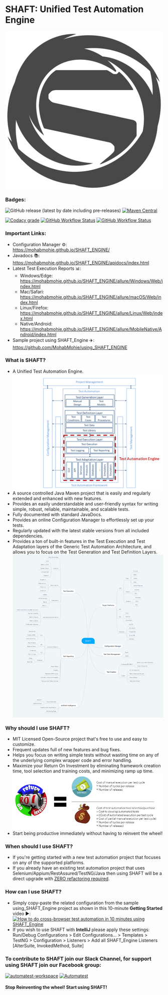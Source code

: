 # SHAFT: Unified Test Automation Engine
<img src="src/main/resources/images/shaft.png" alt="SHAFT_ENGINE" style="display:block; margin-left:auto; margin-right:auto;"/>

### Badges:<!-- Badges provided by https://shields.io/ -->
![GitHub release (latest by date including pre-releases)](https://img.shields.io/github/v/release/MohabMohie/shaft_engine?include_prereleases&label=Latest%20Release&style=for-the-badge)
  [![Maven Central](https://img.shields.io/maven-central/v/io.github.mohabmohie/SHAFT_ENGINE?style=for-the-badge)](https://search.maven.org/search?q=g:%22io.github.mohabmohie%22%20AND%20a:%22SHAFT_ENGINE%22)

[![Codacy grade](https://img.shields.io/codacy/grade/3579cfd02a2c4f67bd1dce5dad0b1562?style=for-the-badge)](https://www.codacy.com/manual/mohab.mohieeldeen/SHAFT_ENGINE?utm_source=github.com&amp;utm_medium=referral&amp;utm_content=MohabMohie/SHAFT_ENGINE&amp;utm_campaign=Badge_Grade)
 [![GitHub Workflow Status](https://img.shields.io/github/workflow/status/MohabMohie/SHAFT_Engine/CodeQL?label=CodeQL&style=for-the-badge)](https://github.com/MohabMohie/SHAFT_ENGINE/actions?query=workflow%3ACodeQL)
 [![GitHub Workflow Status](https://img.shields.io/github/workflow/status/MohabMohie/SHAFT_Engine/Ubuntu%20-%20Test?label=Ubuntu%20-%20Test&style=for-the-badge)](https://github.com/MohabMohie/SHAFT_ENGINE/actions?query=workflow%3A%22Ubuntu+-+Test%22)

### Important Links:
- Configuration Manager ⚙️: https://mohabmohie.github.io/SHAFT_ENGINE/
- Javadocs 📚: https://mohabmohie.github.io/SHAFT_ENGINE/apidocs/index.html
- Latest Test Execution Reports 📊:
  - Windows/Edge: https://mohabmohie.github.io/SHAFT_ENGINE/allure/Windows/Web/index.html
  - Mac/Safari: https://mohabmohie.github.io/SHAFT_ENGINE/allure/macOS/Web/index.html
  - Linux/Firefox: https://mohabmohie.github.io/SHAFT_ENGINE/allure/Linux/Web/index.html
  - Native/Android: https://mohabmohie.github.io/SHAFT_ENGINE/allure/MobileNative/Android/index.html
- Sample project using SHAFT_Engine ✈️: https://github.com/MohabMohie/using_SHAFT_ENGINE

### What is SHAFT?
- A Unified Test Automation Engine.<br/><img src="src/main/resources/images/engine.png" alt="Generic Test Automation Architecture" style="display:block; margin-left:auto; margin-right:auto;"/>
- A source controlled Java Maven project that is easily and regularly extended and enhanced with new features.
- Provides an easily understandable and user-friendly syntax for writing simple, robust, reliable, maintainable, and scalable tests.
- Fully documented with standard JavaDocs.
- Provides an online Configuration Manager to effortlessly set up your tests.
- Regularly updated with the latest stable versions from all included dependencies.
- Provides a ton of built-in features in the Test Execution and Test Adaptation layers of the Generic Test Automation Architecture, and allows you to focus on the Test Generation and Test Definition Layers.<br/><img src="src/main/resources/images/mindmap.png" alt="SHAFT_ENGINE MindMap" style="display:block; margin-left:auto; margin-right:auto;"/>

### Why should I use SHAFT?
- MIT Licensed Open-Source project that's free to use and easy to customize.
- Frequent updates full of new features and bug fixes.
- Helps you focus on writing simple tests without wasting time on any of the underlying complex wrapper code and error handling.
- Maximize your Return On Investment by eliminating framework creation time, tool selection and training costs, and minimizing ramp up time.<br/><img src="src/main/resources/images/roi.png" alt="Return On Investment Analysis" style="display:block; margin-left:auto; margin-right:auto;"/>
- Start being productive immediately without having to reinvent the wheel!

### When should I use SHAFT?
- If you're getting started with a new test automation project that focuses on any of the supported platforms.
- If you already have an existing test automation project that uses Selenium/Appium/RestAssured/TestNG/Java then using SHAFT will be a direct upgrade with <u>ZERO refactoring required</u>.

### How can I use SHAFT?
- Simply copy-paste the related configuration from the sample using_SHAFT_Engine project as shown in this 10-minute <b>Getting Started</b> video ▶️:<br/>[![How to do cross-browser test automation in 10 minutes using SHAFT_Engine](https://img.youtube.com/vi/3TYGteD843M/0.jpg)](https://www.youtube.com/watch?v=3TYGteD843M)
- If you wish to use SHAFT with <b>IntelliJ</b> please apply these settings:<br/>Run/Debug Configurations > Edit Configurations... > Templates > TestNG > Configuration > Listeners > Add all SHAFT_Engine Listeners [AlterSuite, InvokedMethod, Suite]

### To contribute to SHAFT join our Slack Channel, for support using SHAFT join our Facebook group:
<a href="https://join.slack.com/t/automatest-workspace/shared_invite/zt-oii5i2gg-0ZGnih_Y34NjK7QqDn01Dw" target="_blank"><img src="https://a.slack-edge.com/80588/marketing/img/icons/icon_slack_hash_colored.png" alt="automatest-workspace" width="50" height="50"/></a>  <a href="https://www.facebook.com/groups/Automatest" target="_blank"><img src="https://facebookbrand.com/wp-content/uploads/2019/04/f_logo_RGB-Hex-Blue_512.png" alt="Automatest" width="50" height="50"/></a>

#### Stop Reinventing the wheel! Start using SHAFT!
